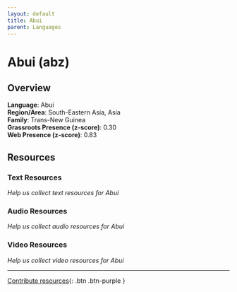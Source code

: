 ```yaml
---
layout: default
title: Abui
parent: Languages
---
```


# Abui (abz)

## Overview

**Language**: Abui  
**Region/Area**: South-Eastern Asia, Asia  
**Family**: Trans-New Guinea  
**Grassroots Presence (z-score)**: 0.30  
**Web Presence (z-score)**: 0.83  

## Resources

### Text Resources
*Help us collect text resources for Abui*

### Audio Resources
*Help us collect audio resources for Abui*

### Video Resources
*Help us collect video resources for Abui*

---

[Contribute resources](https://forms.office.com/e/1SfLJx3u1r){: .btn .btn-purple }
